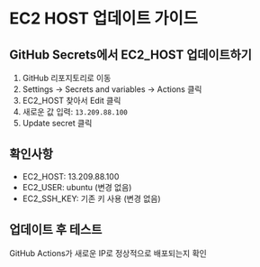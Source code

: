 # EC2 HOST 업데이트 가이드

## GitHub Secrets에서 EC2_HOST 업데이트하기

1. GitHub 리포지토리로 이동
2. Settings → Secrets and variables → Actions 클릭
3. EC2_HOST 찾아서 Edit 클릭
4. 새로운 값 입력: `13.209.88.100`
5. Update secret 클릭

## 확인사항
- EC2_HOST: 13.209.88.100
- EC2_USER: ubuntu (변경 없음)
- EC2_SSH_KEY: 기존 키 사용 (변경 없음)

## 업데이트 후 테스트
GitHub Actions가 새로운 IP로 정상적으로 배포되는지 확인
